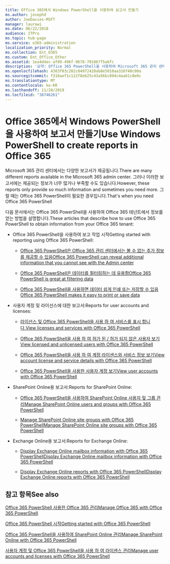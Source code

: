 ```yaml
---
title: Office 365에서 Windows PowerShell을 사용하여 보고서 만들기
ms.author: josephd
author: JoeDavies-MSFT
manager: laurawi
ms.date: 06/22/2018
audience: ITPro
ms.topic: hub-page
ms.service: o365-administration
localization_priority: Normal
ms.collection: Ent_O365
ms.custom: Ent_Office_Other
ms.assetid: 1ea4d4ec-af89-496f-9678-701867f5a6fc
description: '요약: Office 365 PowerShell을 사용하여 Microsoft 365 관리 센터에서 생성할 수 없는 보고서를 만듭니다.'
ms.openlocfilehash: 4303f03c282c84972428ab8e5010aa316f40c90a
ms.sourcegitcommit: f316aef1c122f8eb25c43a56bc894c4aa61c8e0c
ms.translationtype: MT
ms.contentlocale: ko-KR
ms.lasthandoff: 11/20/2019
ms.locfileid: "38746261"
---
```

# <a name="use-windows-powershell-to-create-reports-in-office-365"></a><span data-ttu-id="b8635-103">Office 365에서 Windows PowerShell을 사용하여 보고서 만들기</span><span class="sxs-lookup"><span data-stu-id="b8635-103">Use Windows PowerShell to create reports in Office 365</span></span>

<span data-ttu-id="b8635-104">Microsoft 365 관리 센터에서는 다양한 보고서가 제공됩니다.</span><span class="sxs-lookup"><span data-stu-id="b8635-104">There are many different reports available in the Microsoft 365 admin center.</span></span> <span data-ttu-id="b8635-105">그러나 이러한 보고서에는 제공되는 정보가 너무 많거나 부족할 수도 있습니다.</span><span class="sxs-lookup"><span data-stu-id="b8635-105">However, these reports only provide so much information and sometimes you need more.</span></span> <span data-ttu-id="b8635-106">그럴 때는 Office 365 PowerShell이 필요한 경우입니다.</span><span class="sxs-lookup"><span data-stu-id="b8635-106">That's when you need Office 365 PowerShell</span></span>
  
<span data-ttu-id="b8635-107">다음 문서에서는 Office 365 PowerShell을 사용하여 Office 365 테넌트에서 정보를 얻는 방법을 설명합니다.</span><span class="sxs-lookup"><span data-stu-id="b8635-107">These articles that describe how to use Office 365 PowerShell to obtain information from your Office 365 tenant:</span></span>
  
- <span data-ttu-id="b8635-108">Office 365 PowerShell을 사용하여 보고 작업 시작</span><span class="sxs-lookup"><span data-stu-id="b8635-108">Getting started with reporting using Office 365 PowerShell:</span></span>
    
  - [<span data-ttu-id="b8635-109">Office 365 PowerShell은 Office 365 관리 센터에서는 볼 수 없는 추가 정보를 제공할 수 있음</span><span class="sxs-lookup"><span data-stu-id="b8635-109">Office 365 PowerShell can reveal additional information that you cannot see with the Admin center</span></span>](https://technet.microsoft.com/library/dn568034.aspx#reveal)
    
  - [<span data-ttu-id="b8635-110">Office 365 PowerShell은 데이터를 필터링하는 데 유용함</span><span class="sxs-lookup"><span data-stu-id="b8635-110">Office 365 PowerShell is great at filtering data</span></span>](https://technet.microsoft.com/library/dn568034.aspx#filter)
    
  - [<span data-ttu-id="b8635-111">Office 365 PowerShell을 사용하면 데이터 쉽게 인쇄 또는 저장할 수 있음</span><span class="sxs-lookup"><span data-stu-id="b8635-111">Office 365 PowerShell makes it easy to print or save data</span></span>](https://technet.microsoft.com/library/dn568034.aspx#printsave)
    
- <span data-ttu-id="b8635-112">사용자 계정 및 라이선스에 대한 보고서:</span><span class="sxs-lookup"><span data-stu-id="b8635-112">Reports for user accounts and licenses:</span></span>
    
  - [<span data-ttu-id="b8635-113">라이선스 및 Office 365 PowerShell을 사용 하 여 서비스를 표시 합니다.</span><span class="sxs-lookup"><span data-stu-id="b8635-113">View licenses and services with Office 365 PowerShell</span></span>](view-licenses-and-services-with-office-365-powershell.md)
    
  - [<span data-ttu-id="b8635-114">Office 365 PowerShell을 사용 하 여 허가 된 / 허가 되지 않은 사용자 보기</span><span class="sxs-lookup"><span data-stu-id="b8635-114">View licensed and unlicensed users with Office 365 PowerShell</span></span>](view-licensed-and-unlicensed-users-with-office-365-powershell.md)
    
  - [<span data-ttu-id="b8635-115">Office 365 PowerShell을 사용 하 여 계정 라이센스와 서비스 정보 보기</span><span class="sxs-lookup"><span data-stu-id="b8635-115">View account license and service details with Office 365 PowerShell</span></span>](view-account-license-and-service-details-with-office-365-powershell.md)
    
  - [<span data-ttu-id="b8635-116">Office 365 PowerShell을 사용한 사용자 계정 보기</span><span class="sxs-lookup"><span data-stu-id="b8635-116">View user accounts with Office 365 PowerShell</span></span>](view-user-accounts-with-office-365-powershell.md)
    
- <span data-ttu-id="b8635-117">SharePoint Online용 보고서:</span><span class="sxs-lookup"><span data-stu-id="b8635-117">Reports for SharePoint Online:</span></span>
    
  - [<span data-ttu-id="b8635-118">Office 365 PowerShell을 사용하여 SharePoint Online 사용자 및 그룹 관리</span><span class="sxs-lookup"><span data-stu-id="b8635-118">Manage SharePoint Online users and groups with Office 365 PowerShell</span></span>](https://technet.microsoft.com/library/9680af2e-a965-4e62-92ee-da72105c7800.aspx)
    
  - [<span data-ttu-id="b8635-119">Manage SharePoint Online site groups with Office 365 PowerShell</span><span class="sxs-lookup"><span data-stu-id="b8635-119">Manage SharePoint Online site groups with Office 365 PowerShell</span></span>](https://technet.microsoft.com/library/122f4099-c78d-4cce-bab0-4343b04596ae.aspx)
    
- <span data-ttu-id="b8635-120">Exchange Online용 보고서:</span><span class="sxs-lookup"><span data-stu-id="b8635-120">Reports for Exchange Online:</span></span>
    
  - [<span data-ttu-id="b8635-121">Display Exchange Online mailbox information with Office 365 PowerShell</span><span class="sxs-lookup"><span data-stu-id="b8635-121">Display Exchange Online mailbox information with Office 365 PowerShell</span></span>](https://technet.microsoft.com/library/13843002-56ca-4b75-81c5-84386522b01b.aspx)
    
  - [<span data-ttu-id="b8635-122">Display Exchange Online reports with Office 365 PowerShell</span><span class="sxs-lookup"><span data-stu-id="b8635-122">Display Exchange Online reports with Office 365 PowerShell</span></span>](https://technet.microsoft.com/library/4873a063-9fc4-4ed9-826a-6e935fef61d4.aspx)
    
## <a name="see-also"></a><span data-ttu-id="b8635-123">참고 항목</span><span class="sxs-lookup"><span data-stu-id="b8635-123">See also</span></span>

[<span data-ttu-id="b8635-124">Office 365 PowerShell 사용한 Office 365 관리</span><span class="sxs-lookup"><span data-stu-id="b8635-124">Manage Office 365 with Office 365 PowerShell</span></span>](manage-office-365-with-office-365-powershell.md)
  
[<span data-ttu-id="b8635-125">Office 365 PowerShell 시작</span><span class="sxs-lookup"><span data-stu-id="b8635-125">Getting started with Office 365 PowerShell</span></span>](getting-started-with-office-365-powershell.md)
  
[<span data-ttu-id="b8635-126">Office 365 PowerShell을 사용하여 SharePoint Online 관리</span><span class="sxs-lookup"><span data-stu-id="b8635-126">Manage SharePoint Online with Office 365 PowerShell</span></span>](manage-sharepoint-online-with-office-365-powershell.md)
  
[<span data-ttu-id="b8635-127">사용자 계정 및 Office 365 PowerShell을 사용 하 여 라이센스 관리</span><span class="sxs-lookup"><span data-stu-id="b8635-127">Manage user accounts and licenses with Office 365 PowerShell</span></span>](manage-user-accounts-and-licenses-with-office-365-powershell.md)
  
